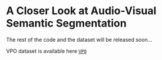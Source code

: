 # A Closer Look at Audio-Visual Semantic Segmentation

The rest of the code and the dataset will be released soon...



VPO dataset is available here [`VPO`](https://drive.google.com/drive/folders/1O_8mkhPexTXANXWqyc65205fCfU0ztn3?usp=sharing)
